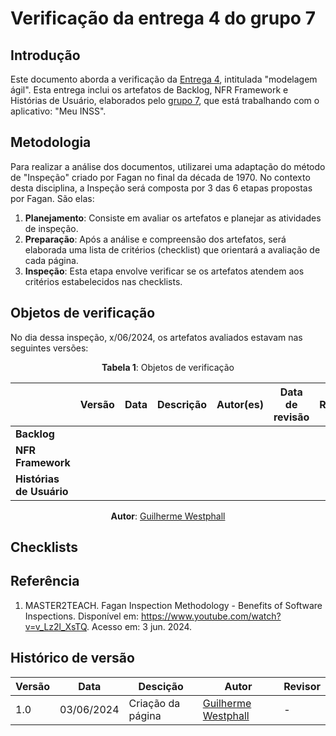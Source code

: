 # Verificação da entrega 4 do grupo 7

## Introdução

Este documento aborda a verificação da [Entrega 4](https://requisitos-de-software.github.io/2024.1-Meu-INSS/modelagem/Agil/backlog/), intitulada "modelagem ágil". Esta entrega inclui os artefatos de Backlog, NFR Framework e Histórias de Usuário, elaborados pelo [grupo 7](https://requisitos-de-software.github.io/2024.1-Meu-INSS/), que está trabalhando com o aplicativo: "Meu INSS".

## Metodologia

Para realizar a análise dos documentos, utilizarei uma adaptação do método de "Inspeção" criado por Fagan no final da década de 1970. No contexto desta disciplina, a Inspeção será composta por 3 das 6 etapas propostas por Fagan. São elas:

1. **Planejamento**: Consiste em avaliar os artefatos e planejar as atividades de inspeção.
2. **Preparação**: Após a análise e compreensão dos artefatos, será elaborada uma lista de critérios (checklist) que orientará a avaliação de cada página.
3. **Inspeção**: Esta etapa envolve verificar se os artefatos atendem aos critérios estabelecidos nas checklists.

## Objetos de verificação

No dia dessa inspeção, x/06/2024, os artefatos avaliados estavam nas seguintes versões:

<center>

**Tabela 1**: Objetos de verificação

|                          | Versão | Data | Descrição | Autor(es) | Data de revisão | Revisor(es) |
| ------------------------ | ------ | ---- | --------- | --------- | --------------- | ----------- |
| **Backlog**              |        |      |           |           |                 |             |
| **NFR Framework**        |        |      |           |           |                 |             |
| **Histórias de Usuário** |        |      |           |           |                 |             |

**Autor**: [Guilherme Westphall](https://github.com/west7)

</center>

## Checklists

## Referência

1. MASTER2TEACH. Fagan Inspection Methodology - Benefits of Software Inspections. Disponível em: https://www.youtube.com/watch?v=v_Lz2l_XsTQ. Acesso em: 3 jun. 2024.


## Histórico de versão

| Versão | Data       | Descição          | Autor                                           | Revisor |
| ------ | ---------- | ----------------- | ----------------------------------------------- | ------- |
| 1.0    | 03/06/2024 | Criação da página | [Guilherme Westphall](https://github.com/west7) | -       |